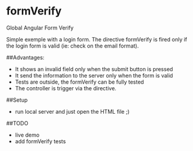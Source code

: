 formVerify
==========

Global Angular Form Verify

Simple exemple with a login form. The directive formVerify is fired only if the
login form is valid (ie: check on the email format).

##Advantages:
- It shows an invalid field only when the submit button is pressed
- It send the information to the server only when the form is valid
- Tests are outside, the formVerify can be fully tested
- The controller is trigger via the directive.


##Setup
- run local server and just open the HTML file ;)

##TODO
- live demo
- add formVerify tests
